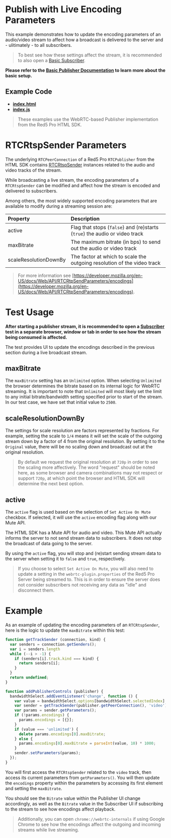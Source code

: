 # Publish with Live Encoding Parameters

This example demonstrates how to update the encoding parameters of an audio/video stream to affect how a broadcast is delivered to the server and - ulitimately - to all subscribers.

> To best see how these settings affect the stream, it is recommended to also open a [Basic Subscriber](../subscribe).

**Please refer to the [Basic Publisher Documentation](../publish/README.md) to learn more about the basic setup.**

## Example Code

- **[index.html](index.html)**
- **[index.js](index.js)**

> These examples use the WebRTC-based Publisher implementation from the Red5 Pro HTML SDK.

# RTCRtspSender Parameters

The underlying `RTCPeerConnection` of a Red5 Pro `RTCPublisher` from the HTML SDK contains [RTCRtspSender](https://developer.mozilla.org/en-US/docs/Web/API/RTCRtpSender) instances related to the audio and video tracks of the stream.

While broadcasting a live stream, the encoding parameters of a `RTCRtspSender` can be modified and affect how the stream is encoded and delivered to subscribers.

Among others, the most widely supported encoding parameters that are available to modify during a streaming session are:

| Property | Description |
| :-- | :-- |
| active | Flag that stops (`false`) and (re)starts (`true`) the audio or video track |
| maxBitrate | The maximum bitrate (in bps) to send out the audio or video track |
| scaleResolutionDownBy | The factor at which to scale the outgoing resolution of the video track |

> For more information see [https://developer.mozilla.org/en-US/docs/Web/API/RTCRtpSendParameters/encodings](https://developer.mozilla.org/en-US/docs/Web/API/RTCRtpSendParameters/encodings).

# Test Usage

**After starting a publisher stream, it is recommended to open a [Subscriber](../subscribe) test in a separate browser, window or tab in order to see how the stream being consumed is affected.**

The test provides UI to update the encodings described in the previous section during a live broadcast stream.

## maxBitrate

The `maxBitrate` setting has an `Unlimited` option. When selecting `Unlimited` the browser determines the bitrate based on its internal logic for WebRTC streaming. It is important to note that `Unlimited` will most likely set the limit to any initial bitrate/bandwidth setting specified prior to start of the stream. In our test case, we have set that initial value to `2500`.

## scaleResolutionDownBy

The settings for scale resolution  are factors represented by fractions. For example, setting the scale to `1/4` means it will set the scale of the outgoing stream down by a factor of 4 from the original resolution. By setting it to the `Original` value, there will be no scaling down and broadcast out at the original resolution.

> By default we request the original resolution at `720p` in order to see the scaling more affectively. The word "request" should be noted here, as some browser and camera combinations may not respect or support `720p`, at which point the browser and HTML SDK will determine the next best option.

## active

The `active` flag is used based on the selection of `Set Active On Mute` checkbox. If selected, it will use the `active` encoding flag along with our Mute API.

The HTML SDK has a Mute API for audio and video. This Mute API actually informs the server to not send stream data to subscribers. It does not stop the broadcast of data going to the server. 

By using the `active` flag, you will stop and (re)start sending stream data to the server when setting it to `false` and `true`, respectively.

> If you choose to select `Set Active On Mute`, you will also need to update a setting in the `webrtc-plugin.properties` of the Red5 Pro Server being streamed to. This is in order to ensure the server does not consider subscribers not receiving any data as "idle" and disconnect them.

# Example

As an example of updating the encoding parameters of an `RTCRtspSender`, here is the logic to update the `maxBitrate` within this test:

```js
function getTrackSender (connection, kind) {
  var senders = connection.getSenders();
  var i = senders.length
  while (--i > -1) {
    if (senders[i].track.kind === kind) {
      return senders[i];
    }
  }
  return undefined;
}

function addPublisherControls (publisher) {
  bandwidthSelect.addEventListener('change', function () {
    var value = bandwidthSelect.options[bandwidthSelect.selectedIndex].value;
    var sender = getTrackSender(publisher.getPeerConnection(), 'video');
    var params = sender.getParameters();
    if (!params.encodings) {
      params.encodings = [{}];
    }
    if (value === 'unlimited') {
      delete params.encodings[0].maxBitrate;
    } else {
      params.encodings[0].maxBitrate = parseInt(value, 10) * 1000;
    }
    sender.setParameters(params);
  });
}
```

You will first access the `RTCRtspSender` related to the `video` track, then access its current parameters from `getParameters()`. You will then update the `encodings` property within the parameters by accessing its first element and setting the `maxBitrate`.

You should see the `Bitrate` value within the Publisher UI change accordingly, as well as the `Bitrate` value in the Subscriber UI if subscribing to the stream to see how encodings affect playback.

> Additionally, you can open `chrome://webrtc-internals` if using Google Chrome to see how the encodings affect the outgoing and incoming streams while live streaming.

